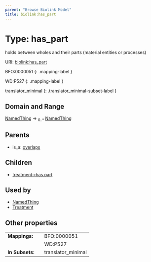 ```yaml
---
parent: "Browse Biolink Model"
title: biolink:has_part
---
```


# Type: has_part


holds between wholes and their parts (material entities or processes)

URI: [biolink:has_part](https://w3id.org/biolink/vocab/has_part)

BFO:0000051
{: .mapping-label }

WD:P527
{: .mapping-label }


translator_minimal
{: .translator_minimal-subset-label }


## Domain and Range

[NamedThing](NamedThing.md) ->  <sub>0..*</sub> [NamedThing](NamedThing.md)

## Parents

 *  is_a: [overlaps](overlaps.md)

## Children

 *  [treatment➞has part](treatment_has_part.md)

## Used by

 * [NamedThing](NamedThing.md)
 * [Treatment](Treatment.md)

## Other properties

|  |  |  |
| --- | --- | --- |
| **Mappings:** | | BFO:0000051 |
|  | | WD:P527 |
| **In Subsets:** | | translator_minimal |

